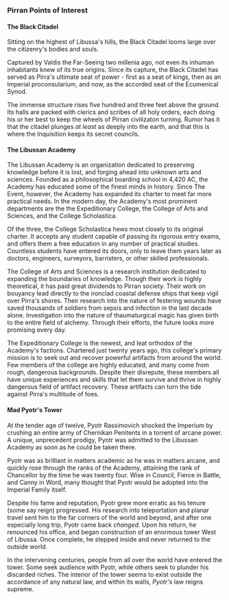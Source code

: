 ### Pirran Points of Interest

#### The Black Citadel
Sitting on the highest of Libussa's hills, the Black Citadel looms large over the citizenry's bodies and souls.  

Captured by Valdis the Far-Seeing two millenia ago, not even its inhuman inhabitants knew of its true origins.  Since its capture, the Black Citadel has served as Pirra's ultimate seat of power - first as a seat of kings, then as an Imperial proconsularium, and now, as the accorded seat of the Ecumenical Synod.

The immense structure rises five hundred and three feet above the ground.  Its halls are packed with clerics and scribes of all holy orders, each doing his or her best to keep the wheels of Pirran civilizaton turning.  Rumor has it that the citadel plunges *at least* as deeply into the earth, and that this is where the Inquisition keeps its secret councils.

#### The Libussan Academy
The Libussan Academy is an organization dedicated to preserving knowledge before it is lost, and forging ahead into unknown arts and sciences.  Founded as a philosophical boarding school in 4,420 AC, the Academy has educated some of the finest minds in history.  Since The Event, however, the Academy has expanded its charter to meet far more practical needs.  In the modern day, the Academy's most prominent departments are the the Expeditionary College, the College of Arts and Sciences, and the College Scholastica.  

Of the three, the College Scholastica hews most closely to its original charter.  It accepts any student capable of passing its rigorous entry exams, and offers them a free education in any number of practical studies.  Countless students have entered its doors, only to leave them years later as doctors, engineers, surveyors, barristers, or other skilled professionals.

The College of Arts and Sciences is a research institution dedicated to expanding the boundaries of knowledge.  Though their work is highly theoretical, it has paid great dividends to Pirran society.  Their work on bouyancy lead directly to the ironclad coastal defense ships that keep vigil over Pirra's shores.  Their research into the nature of festering wounds have saved thousands of soldiers from sepsis and infection in the last decade alone.  Investigation into the nature of thaumaturgical magic has given birth to the entire field of alchemy.  Through their efforts, the future looks more promising every day.

The Expeditionary College is the newest, and leat orthodox of the Academy's factions.  Chartered just twenty years ago, this college's primary mission is to seek out and recover powerful artifacts from around the world.  Few members of the college are highly educated, and many come from rough, dangerous backgrounds.  Despite their disrepute, these members all have unique experiences and skills that let them survive and thrive in highly dangerous field of artifact recovery.  These artifacts can turn the tide against Pirra's multitude of foes.

#### Mad Pyotr's Tower
At the tender age of twelve, Pyotr Rassimovich shocked the Imperium by crushing an entire army of Chernikan Penitents in a torrent of arcane power.  A unique, unprecedent prodigy, Pyotr was admitted to the Libussan Academy as soon as he could be taken there.  

Pyotr was as brilliant in matters academic as he was in matters arcane, and quickly rose through the ranks of the Academy, attaining the rank of Chancellor by the time he was twenty four.  Wise in Council, Fierce in Battle, and Canny in Word, many thought that Pyotr would be adopted into the Imperial Family itself.

Despite his fame and reputation, Pyotr grew more erratic as his tenure (some say reign) progressed.  His research into teleportation and planar travel sent him to the far corners of the world and beyond, and after one especially long trip, Pyotr came back *changed*.  Upon his return, he renounced his office, and began construction of an enormous tower West of Libussa.  Once complete, he stepped inside and never returned to the outside world.

In the intervening centuries, people from all over the world have entered the tower.  Some seek audience with Pyotr, while others seek to plunder his discarded riches.  The interior of the tower seems to exist outside the accordance of any natural law, and within its walls, *Pyotr's* law reigns supreme.